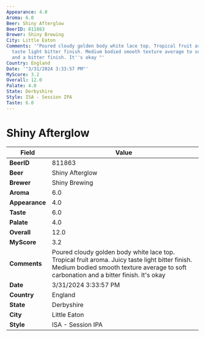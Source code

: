 ```yaml
---
Appearance: 4.0
Aroma: 6.0
Beer: Shiny Afterglow
BeerID: 811863
Brewer: Shiny Brewing
City: Little Eaton
Comments: '"Poured cloudy golden body white lace top. Tropical fruit aroma. Juicy
  taste light bitter finish. Medium bodied smooth texture average to soft carbonation
  and a bitter finish. It''s okay "'
Country: England
Date: '"3/31/2024 3:33:57 PM"'
MyScore: 3.2
Overall: 12.0
Palate: 4.0
State: Derbyshire
Style: ISA - Session IPA
Taste: 6.0
---
```


# Shiny Afterglow

| Field         | Value |
|---------------|-------|
| **BeerID** | 811863 |
| **Beer** | Shiny Afterglow |
| **Brewer** | Shiny Brewing |
| **Aroma** | 6.0 |
| **Appearance** | 4.0 |
| **Taste** | 6.0 |
| **Palate** | 4.0 |
| **Overall** | 12.0 |
| **MyScore** | 3.2 |
| **Comments** | Poured cloudy golden body white lace top. Tropical fruit aroma. Juicy taste light bitter finish. Medium bodied smooth texture average to soft carbonation and a bitter finish. It's okay  |
| **Date** | 3/31/2024 3:33:57 PM |
| **Country** | England |
| **State** | Derbyshire |
| **City** | Little Eaton |
| **Style** | ISA - Session IPA |
